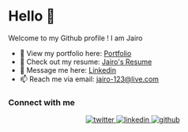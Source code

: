 # Hello 👋 
Welcome to my Github profile !
I am Jairo
- 👀 View my portfolio here: [Portfolio]()
- 📝 Check out my resume: [Jairo's Resume](https://drive.google.com/file/d/1Rd2YXyiFSdI0NfauhIb85pBYM-4ICubV/view?usp=sharing)
- 💬 Message me here: [Linkedin](https://www.linkedin.com/in/jairo-garcia-4880b51bb/)
- 📫 Reach me via email: [jairo-123@live.com](jairo-123@live.com)

### Connect with me  
<div align="center">
<a href="https://www.twitter.com/ga22068100/" target="_blank">
<img src=https://img.shields.io/badge/Jairogarcia__-%231DA1F2.svg?style=for-the-badge&logo=Twitter&logoColor=white alt=twitter style="margin-bottom: 5px;" />
</a>
<a href="https://www.linkedin.com/in/jairo-garcia-4880b51bb/" target="_blank">
<img src=https://img.shields.io/badge/linkedin-%231E77B5.svg?&style=for-the-badge&logo=linkedin&logoColor=white alt=linkedin style="margin-bottom: 5px;" />
</a>  
<a href="https://github.com/jairogarcia1?tab=repositories" target="_blank">
<img src=https://img.shields.io/badge/github-%2324292e.svg?&style=for-the-badge&logo=github&logoColor=white alt=github style="margin-bottom: 5px;" />
</a>
</div> 
